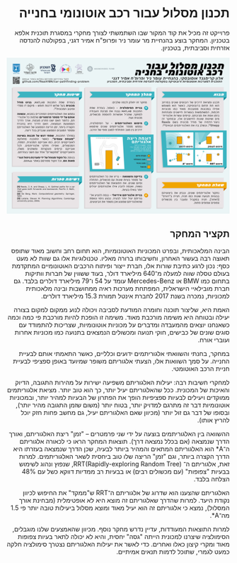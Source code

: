 <h1 dir="rtl">תכנון מסלול עבור רכב אוטונומי בחנייה</h1>

<p dir="rtl">
  פרוייקט זה מכיל את קוד המקור שבו השתמשתי לצורך מחקרי במסגרת תוכנית אלפא בטכניון.
  המחקר בוצע בהנחיית מר עומר ניר ופרופ"ח אמיר דגני, בפקולטה להנדסה אזרחית וסביבתית, בטכניון.
</p>

![Poster](Poster.png)

<h2 dir="rtl">תקציר המחקר</h2>

<p dir="rtl">
הבינה המלאכותית, ובפרט המכוניות האוטונומיות, הוא תחום רחב וחשוב מאוד שתופס תאוצה רבה בעשור האחרון, וחשיבותו ברורה מאליו. טכנולוגיות אלו גם שוות לא מעט כסף: נכון לרגע כתיבת שורות אלו, חברת ייצור ופיתוח הרכבים האוטונומיים המתקדמת בעולם טסלה שווה למעלה מ־640 מיליארד דולר, בעוד ששווין של חברות וותיקות בתחום כמו BMW או Mercedes-Benz עומד על 54 ו־79 מיליארד דולרים בלבד. גם חברת מובילאיי הישראלית, המפתחת מערכות ראיה ממחושבות ובינה מלאכותית למכוניות, נמכרה בשנת 2017 לחברת אינטל תמורת 15.3 מיליארד דולרים.
</p><p dir="rtl">
האמת היא, שליצור תוכנה וחומרה המודעת לסביבה ויכולה לנוע ממקום למקום בצורה יעילה ובטוחה היא משימה מורכבת מאוד. משימה זו הופכת להיות מורכבת פי כמה וכמה כשאנחנו יוצאים מהמעבדה ומדברים על מכוניות אוטונומיות, שצריכות להתמודד עם סוגים שונים של כבישים, חוקי תנועה ומכשולים הנמצאים בתנועה כמו מכוניות אחרות ועוברי אורח.
</p><p dir="rtl">
במחקר, בחנתי והשוואתי אלגוריתמים ידועים וכלליים, כאשר התאמתי אותם לבעיית החנייה. על סמך השוואות אלו, הצעתי אלגוריתם משופר שמיועד באופן ספציפי לבעיית חניית הרכב האוטומטי.
</p><p dir="rtl">
למחקרי חשיבות רבה: יעילות האלגוריתם משפיעה ישירות על מהירות התגובה, הדיוק והאיכות של המכונית. ככל שהאלגוריתם יעיל יותר, כך הוא טוב יותר. מציאת אלגוריתמים ממוקדים ויעילים לבעיות ספציפיות הופך את הפתרון של הבעיות למהיר יותר, ובמכוניות אוטונומיות דבר זה מתרגם למדויק יותר, בטוח יותר (משום שזמן התגובה מהיר יותר), ובסופו של דבר גם זול יותר (מכיוון שאם האלגוריתם יעיל, גם מחשב פחות חזק יוכל להריץ אותו).
</p><p dir="rtl">
ההשוואה בין האלגוריתמים בוצעה על ידי שני פרמטרים – "זמן" ריצת האלגוריתם, ואורך הדרך שנמצאה (אם בכלל נמצאה דרך). תוצאות המחקר הראו כי לכאורה אלגוריתם ה־A* הוא האלגוריתם המתאים והמהיר ביותר לבעיה, שכן הדרך שנמצאה בעזרתו היא הדרך הקצרה ביותר, וגם "זמן" הריצה שלו טוב ביחסית לשאר האלגוריתמים. למרות זאת, אלגוריתם ה־ RRT(Rapidly-exploring Random Tree), שנפוץ ונהוג לשימוש בבעיות "צפופות" (עם מכשולים רבים) או בבעיות רב ממדיות דווקא כשל עם 48% הצלחה בלבד.
</p><p dir="rtl">
האלגוריתם שהצענו הוא שדרוג של אלגוריתם ה־RRT ש"ממקד" את החיפוש לכיוון נקודת היעד. למרות שהדרך שאלגוריתם זה מוצא היא לא אופטימלית (מבחינת אורך המסלול), נמצא כי אלגוריתם זה הוא יעיל מאוד ומוצא מסלול ביעילות טובה יותר פי 1.5 מה־A*.
</p><p dir="rtl">
למרות התוצאות המעודדות, עדיין נדרש מחקר נוסף. מכיוון שהאמצעים שלנו מוגבלים, הסימולציה שיצרנו למכונית הייתה "גסה" יחסית, והיא לא יכולה לתאר בעיות צפופות מאוד ומקרי קיצון כאלו ואחרים. כדי לאשר את יעילות האלגוריתם נצטרך סימולציה חלקה כמעט לגמרי, שתוכל לדמות תנאים אמיתיים.
</p>
